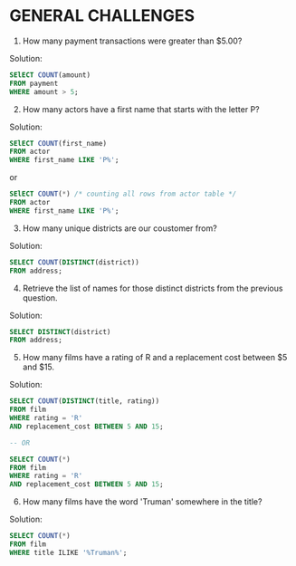 # GENERAL CHALLENGES

1. How many payment transactions were greater than $5.00?

Solution:

```sql
SElECT COUNT(amount) 
FROM payment
WHERE amount > 5;
```

2. How many actors have a first name that starts with the letter P?

Solution:

```sql
SElECT COUNT(first_name)
FROM actor
WHERE first_name LIKE 'P%';
```

or

```sql
SElECT COUNT(*) /* counting all rows from actor table */
FROM actor
WHERE first_name LIKE 'P%';
```

3. How many unique districts are our coustomer from?

Solution:

```sql
SELECT COUNT(DISTINCT(district))
FROM address;
```

4. Retrieve the list of names for those distinct districts from the previous question.

Solution:

```sql
SELECT DISTINCT(district)
FROM address;
```

5. How many films have a rating of R and a replacement cost between $5 and $15.


Solution:

```sql
SELECT COUNT(DISTINCT(title, rating)) 
FROM film
WHERE rating = 'R'
AND replacement_cost BETWEEN 5 AND 15;

-- OR

SELECT COUNT(*) 
FROM film
WHERE rating = 'R'
AND replacement_cost BETWEEN 5 AND 15;
```

6. How many films have the word 'Truman' somewhere in the title?

Solution:

```sql
SELECT COUNT(*)
FROM film
WHERE title ILIKE '%Truman%';
```
